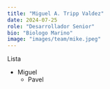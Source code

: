 ```yaml
---
title: "Miguel A. Tripp Valdez"
date: 2024-07-25
role: "Desarrollador Senior"
bio: "Biologo Marino"
image: "images/team/mike.jpeg"
---
```


Lista

*   Miguel
    *   Pavel
